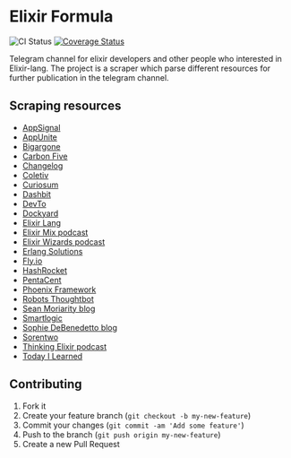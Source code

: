 # Elixir Formula

![CI Status](https://github.com/elixir-formula/elixir_formula/actions/workflows/ci.yml/badge.svg?branch=master)
[![Coverage Status](https://coveralls.io/repos/github/elixir-formula/elixir_formula/badge.svg?branch=master)](https://coveralls.io/github/elixir-formula/elixir_formula?branch=master)

Telegram channel for elixir developers and other people who interested in Elixir-lang. The project is a scraper which parse different resources for further publication in the telegram channel.

## Scraping resources
  - [AppSignal](https://blog.appsignal.com/category/elixir.html)
  - [AppUnite](https://appunite.com/blog/tag/elixir)
  - [Bigargone](https://bigardone.dev/blog)
  - [Carbon Five](https://blog.carbonfive.com/category/elixir/)
  - [Changelog](https://changelog.com/topic/elixir/podcasts#feed)
  - [Coletiv](https://www.coletiv.com/blog/category/elixir/)
  - [Curiosum](https://curiosum.com/blog/category/elixir)
  - [Dashbit](https://dashbit.co/blog)
  - [DevTo](https://dev.to/t/elixir/latest)
  - [Dockyard](https://dockyard.com/blog/categories/elixir)
  - [Elixir Lang](https://elixir-lang.org/blog/)
  - [Elixir Mix podcast](https://devchat.tv/elixir-mix/)
  - [Elixir Wizards podcast](https://smartlogic.io/podcast/elixir-wizards/)
  - [Erlang Solutions](https://www.erlang-solutions.com/blog/)
  - [Fly.io](https://fly.io/blog/)
  - [HashRocket](https://hashrocket.com/blog/tags/elixir)
  - [PentaCent](https://pentacent.com/blog/)
  - [Phoenix Framework](https://www.phoenixframework.org/blog)
  - [Robots Thoughtbot](https://thoughtbot.com/blog/tags/elixir)
  - [Sean Moriarity blog](https://seanmoriarity.com/)
  - [Smartlogic](https://smartlogic.io/blog/tag/elixir/)
  - [Sophie DeBenedetto blog](https://www.thegreatcodeadventure.com/)
  - [Sorentwo](https://sorentwo.com/blog/)
  - [Thinking Elixir podcast](https://thinkingelixir.com/the-podcast/)
  - [Today I Learned](https://til.hashrocket.com/elixir)

## Contributing

1. Fork it
2. Create your feature branch (`git checkout -b my-new-feature`)
3. Commit your changes (`git commit -am 'Add some feature'`)
4. Push to the branch (`git push origin my-new-feature`)
5. Create a new Pull Request
